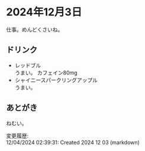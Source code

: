 # 2024年12月3日

仕事。めんどくさいね。

## ドリンク

- レッドブル  
うまい。
カフェイン80mg
- シャイニースパークリングアップル  
うまい。

## あとがき

ねむい。

変更履歴:  
12/04/2024 02:39:31: Created 2024 12 03 (markdown)  
